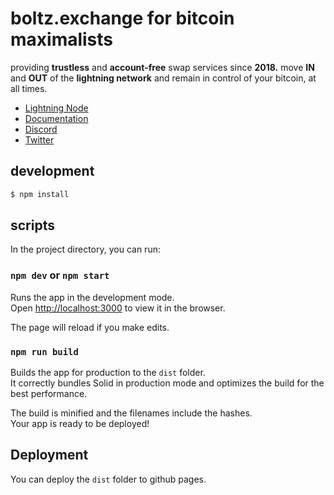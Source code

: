 # boltz.exchange for bitcoin maximalists

providing **trustless** and **account-free** swap services since **2018.**
move **IN** and **OUT** of the **lightning network** and remain in control of your bitcoin, at all times.

- [Lightning Node](https://amboss.space/node/026165850492521f4ac8abd9bd8088123446d126f648ca35e60f88177dc149ceb2)
- [Documentation](https://docs.boltz.exchange/en/latest/)
- [Discord](https://discord.gg/d6EK85KK)
- [Twitter](https://twitter.com/Boltzhq)

## development

```bash
$ npm install
```

## scripts

In the project directory, you can run:

### `npm dev` or `npm start`

Runs the app in the development mode.<br>
Open [http://localhost:3000](http://localhost:3000) to view it in the browser.

The page will reload if you make edits.<br>

### `npm run build`

Builds the app for production to the `dist` folder.<br>
It correctly bundles Solid in production mode and optimizes the build for the best performance.

The build is minified and the filenames include the hashes.<br>
Your app is ready to be deployed!

## Deployment

You can deploy the `dist` folder to github pages.
